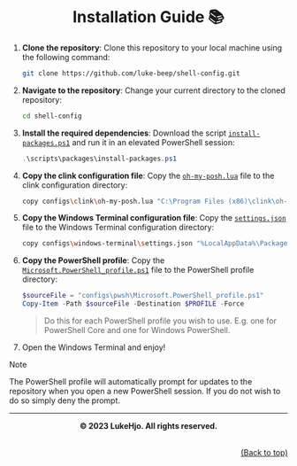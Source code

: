 <div align="center">

# Installation Guide 📚

</div>

1. **Clone the repository**: Clone this repository to your local machine using the following command:

   ```bash
   git clone https://github.com/luke-beep/shell-config.git
   ```

2. **Navigate to the repository**: Change your current directory to the cloned repository:

   ```bash
   cd shell-config
   ```

3. **Install the required dependencies**: Download the script [`install-packages.ps1`](/scripts/install-packages.ps1) and run it in an elevated PowerShell session:

   ```powershell
   .\scripts\packages\install-packages.ps1
   ```

4. **Copy the clink configuration file**: Copy the [`oh-my-posh.lua`](/configs/clink/oh-my-posh.lua) file to the clink configuration directory:

   ```bash
   copy configs\clink\oh-my-posh.lua "C:\Program Files (x86)\clink\oh-my-posh.lua"
   ```

5. **Copy the Windows Terminal configuration file**: Copy the [`settings.json`](/configs/terminal/settings.json) file to the Windows Terminal configuration directory:

   ```bash
   copy configs\windows-terminal\settings.json "%LocalAppData%\Packages\Microsoft.WindowsTerminal_8wekyb3d8bbwe\LocalState\settings.json"
   ```

6. **Copy the PowerShell profile**: Copy the [`Microsoft.PowerShell_profile.ps1`](/configs/powershell/Microsoft.PowerShell_profile.ps1) file to the PowerShell profile directory:

   ```powershell
   $sourceFile = "configs\pwsh\Microsoft.PowerShell_profile.ps1"
   Copy-Item -Path $sourceFile -Destination $PROFILE -Force
   ```

   > Do this for each PowerShell profile you wish to use. E.g. one for PowerShell Core and one for Windows PowerShell.

7. Open the Windows Terminal and enjoy!

> [!NOTE]
> The PowerShell profile will automatically prompt for updates to the repository when you open a new PowerShell session. If you do not wish to do so simply deny the prompt.

---

**<div align="center" id="footer">© 2023 LukeHjo. All rights reserved. <div>**
<br>

<div align="right"><a href="#">(Back to top)</a></div>
